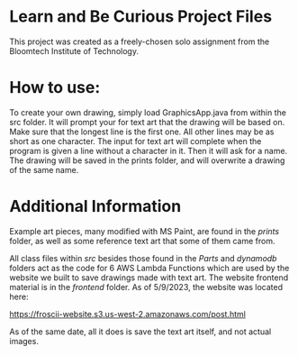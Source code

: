 # Learn and Be Curious Project Files
This project was created as a freely-chosen solo assignment from the Bloomtech Institute of Technology.
# How to use:
To create your own drawing, simply load GraphicsApp.java from within the src folder.
It will prompt your for text art that the drawing will be based on. Make sure that the longest line is the first one. All other lines may be as short as one character.
The input for text art will complete when the program is given a line without a character in it.
Then it will ask for a name. The drawing will be saved in the prints folder, and will overwrite a drawing of the same name.
# Additional Information
Example art pieces, many modified with MS Paint, are found in the *prints* folder, as well as some reference text art that some of them came from.

All class files within *src* besides those found in the *Parts* and *dynamodb* folders act as the code for 6 AWS Lambda Functions which are used by the website we built to save drawings made with text art. The website frontend material is in the *frontend* folder. As of 5/9/2023, the website was located here:

https://froscii-website.s3.us-west-2.amazonaws.com/post.html

As of the same date, all it does is save the text art itself, and not actual images.
